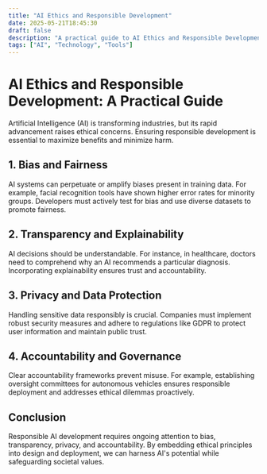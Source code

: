 ```yaml
---
title: "AI Ethics and Responsible Development"
date: 2025-05-21T18:45:30
draft: false
description: "A practical guide to AI Ethics and Responsible Development"
tags: ["AI", "Technology", "Tools"]
---
```


# AI Ethics and Responsible Development: A Practical Guide

Artificial Intelligence (AI) is transforming industries, but its rapid advancement raises ethical concerns. Ensuring responsible development is essential to maximize benefits and minimize harm.

## 1. Bias and Fairness
AI systems can perpetuate or amplify biases present in training data. For example, facial recognition tools have shown higher error rates for minority groups. Developers must actively test for bias and use diverse datasets to promote fairness.

## 2. Transparency and Explainability
AI decisions should be understandable. For instance, in healthcare, doctors need to comprehend why an AI recommends a particular diagnosis. Incorporating explainability ensures trust and accountability.

## 3. Privacy and Data Protection
Handling sensitive data responsibly is crucial. Companies must implement robust security measures and adhere to regulations like GDPR to protect user information and maintain public trust.

## 4. Accountability and Governance
Clear accountability frameworks prevent misuse. For example, establishing oversight committees for autonomous vehicles ensures responsible deployment and addresses ethical dilemmas proactively.

## Conclusion
Responsible AI development requires ongoing attention to bias, transparency, privacy, and accountability. By embedding ethical principles into design and deployment, we can harness AI's potential while safeguarding societal values.